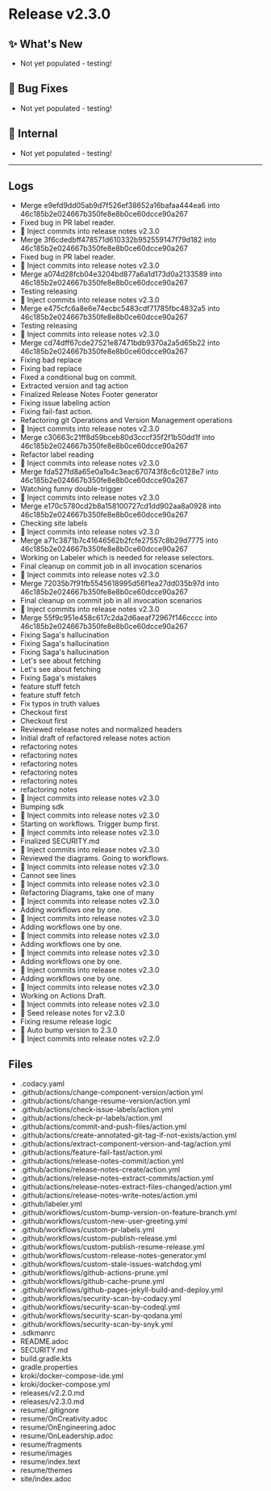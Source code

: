 # Release v2.3.0

## ✨ What's New

- Not yet populated - testing!

## 🐛 Bug Fixes

- Not yet populated - testing!

## 🔬 Internal

- Not yet populated - testing!

---

## Logs

- Merge e9efd9dd05ab9d7f526ef38652a16bafaa444ea6 into 46c185b2e024667b350fe8e8b0ce60dcce90a267
- Fixed bug in PR label reader.
- 📝 Inject commits into release notes v2.3.0
- Merge 3f6cdedbff478571d610332b952559147f79d182 into 46c185b2e024667b350fe8e8b0ce60dcce90a267
- Fixed bug in PR label reader.
- 📝 Inject commits into release notes v2.3.0
- Merge a074d28fcb04e3204bd877a6a1d173d0a2133589 into 46c185b2e024667b350fe8e8b0ce60dcce90a267
- Testing releasing
- 📝 Inject commits into release notes v2.3.0
- Merge e475cfc6a8e6e74ecbc5483cdf71785fbc4832a5 into 46c185b2e024667b350fe8e8b0ce60dcce90a267
- Testing releasing
- 📝 Inject commits into release notes v2.3.0
- Merge cd74dff67cde27521e87471bdb9370a2a5d65b22 into 46c185b2e024667b350fe8e8b0ce60dcce90a267
- Fixing bad replace
- Fixing bad replace
- Fixed a conditional bug on commit.
- Extracted version and tag action
- Finalized Release Notes Footer generator
- Fixing issue labeling action
- Fixing fail-fast action.
- Refactoring git Operations and Version Management operations
- 📝 Inject commits into release notes v2.3.0
- Merge c30663c21ff8d59bceb80d3cccf35f2f1b50dd1f into 46c185b2e024667b350fe8e8b0ce60dcce90a267
- Refactor label reading
- 📝 Inject commits into release notes v2.3.0
- Merge fda527fd8a65e0a1b4c3eac670743f8c6c0128e7 into 46c185b2e024667b350fe8e8b0ce60dcce90a267
- Watching funny double-trigger
- 📝 Inject commits into release notes v2.3.0
- Merge e170c5780cd2b8a158100727cd1dd902aa8a0928 into 46c185b2e024667b350fe8e8b0ce60dcce90a267
- Checking site labels
- 📝 Inject commits into release notes v2.3.0
- Merge a71c3871b7c41646562b2fcfe27557c8b29d7775 into 46c185b2e024667b350fe8e8b0ce60dcce90a267
- Working on Labeler which is needed for release selectors.
- Final cleanup on commit job in all invocation scenarios
- 📝 Inject commits into release notes v2.3.0
- Merge 72035b7f91fb5545618995d56f1ea27dd035b97d into 46c185b2e024667b350fe8e8b0ce60dcce90a267
- Final cleanup on commit job in all invocation scenarios
- 📝 Inject commits into release notes v2.3.0
- Merge 55f9c951e458c617c2da2d6aeaf72967f146cccc into 46c185b2e024667b350fe8e8b0ce60dcce90a267
- Fixing Saga's hallucination
- Fixing Saga's hallucination
- Fixing Saga's hallucination
- Let's see about fetching
- Let's see about fetching
- Fixing Saga's mistakes
- feature stuff fetch
- feature stuff fetch
- Fix typos in truth values
- Checkout first
- Checkout first
- Reviewed release notes and normalized headers
- Initial draft of refactored release notes action
- refactoring notes
- refactoring notes
- refactoring notes
- refactoring notes
- refactoring notes
- refactoring notes
- 📝 Inject commits into release notes v2.3.0
- Bumping sdk
- 📝 Inject commits into release notes v2.3.0
- Starting on workflows. Trigger bump first.
- 📝 Inject commits into release notes v2.3.0
- Finalized SECURITY.md
- 📝 Inject commits into release notes v2.3.0
- Reviewed the diagrams. Going to workflows.
- 📝 Inject commits into release notes v2.3.0
- Cannot see lines
- 📝 Inject commits into release notes v2.3.0
- Refactoring Diagrams, take one of many
- 📝 Inject commits into release notes v2.3.0
- Adding workflows one by one.
- 📝 Inject commits into release notes v2.3.0
- Adding workflows one by one.
- 📝 Inject commits into release notes v2.3.0
- Adding workflows one by one.
- 📝 Inject commits into release notes v2.3.0
- Adding workflows one by one.
- 📝 Inject commits into release notes v2.3.0
- Adding workflows one by one.
- 📝 Inject commits into release notes v2.3.0
- Working on Actions Draft.
- 📝 Inject commits into release notes v2.3.0
- 📝 Seed release notes for v2.3.0
- Fixing resume release logic
- 🔼 Auto bump version to 2.3.0
- 📝 Inject commits into release notes v2.2.0


## Files

- .codacy.yaml
- .github/actions/change-component-version/action.yml
- .github/actions/change-resume-version/action.yml
- .github/actions/check-issue-labels/action.yml
- .github/actions/check-pr-labels/action.yml
- .github/actions/commit-and-push-files/action.yml
- .github/actions/create-annotated-git-tag-if-not-exists/action.yml
- .github/actions/extract-component-version-and-tag/action.yml
- .github/actions/feature-fail-fast/action.yml
- .github/actions/release-notes-commit/action.yml
- .github/actions/release-notes-create/action.yml
- .github/actions/release-notes-extract-commits/action.yml
- .github/actions/release-notes-extract-files-changed/action.yml
- .github/actions/release-notes-write-notes/action.yml
- .github/labeler.yml
- .github/workflows/custom-bump-version-on-feature-branch.yml
- .github/workflows/custom-new-user-greeting.yml
- .github/workflows/custom-pr-labels.yml
- .github/workflows/custom-publish-release.yml
- .github/workflows/custom-publish-resume-release.yml
- .github/workflows/custom-release-notes-generator.yml
- .github/workflows/custom-stale-issues-watchdog.yml
- .github/workflows/github-actions-prune.yml
- .github/workflows/github-cache-prune.yml
- .github/workflows/github-pages-jekyll-build-and-deploy.yml
- .github/workflows/security-scan-by-codacy.yml
- .github/workflows/security-scan-by-codeql.yml
- .github/workflows/security-scan-by-qodana.yml
- .github/workflows/security-scan-by-snyk.yml
- .sdkmanrc
- README.adoc
- SECURITY.md
- build.gradle.kts
- gradle.properties
- kroki/docker-compose-ide.yml
- kroki/docker-compose.yml
- releases/v2.2.0.md
- releases/v2.3.0.md
- resume/.gitignore
- resume/OnCreativity.adoc
- resume/OnEngineering.adoc
- resume/OnLeadership.adoc
- resume/fragments
- resume/images
- resume/index.text
- resume/themes
- site/index.adoc

